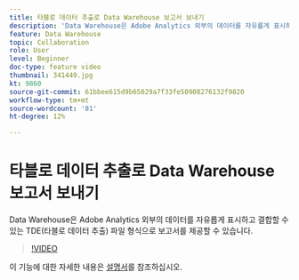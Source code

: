 ```yaml
---
title: 타블로 데이터 추출로 Data Warehouse 보고서 보내기
description: 'Data Warehouse은 Adobe Analytics 외부의 데이터를 자유롭게 표시하고 결합할 수 있는 TDE(타블로 데이터 추출) 파일 형식으로 보고서를 제공할 수 있습니다. '
feature: Data Warehouse
topic: Collaboration
role: User
level: Beginner
doc-type: feature video
thumbnail: 341449.jpg
kt: 9860
source-git-commit: 61bbee615d9b65029a7f33fe50908276132f9820
workflow-type: tm+mt
source-wordcount: '81'
ht-degree: 12%

---
```


# 타블로 데이터 추출로 Data Warehouse 보고서 보내기

Data Warehouse은 Adobe Analytics 외부의 데이터를 자유롭게 표시하고 결합할 수 있는 TDE(타블로 데이터 추출) 파일 형식으로 보고서를 제공할 수 있습니다.

>[!VIDEO](https://video.tv.adobe.com/v/341449/?quality=12&learn=on)

이 기능에 대한 자세한 내용은 [설명서](https://experienceleague.adobe.com/docs/analytics/export/data-warehouse/t-tableau.html?lang=en)를 참조하십시오.